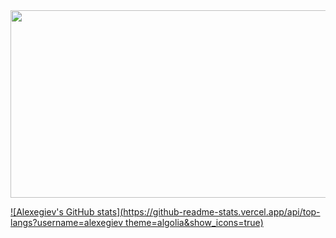 <div id="header" align="center">
  <img src="https://media.giphy.com/media/qgQUggAC3Pfv687qPC/giphy.gif" width="600" height="300"/>
</div>

[![Alexegiev's GitHub stats](https://github-readme-stats.vercel.app/api/top-langs?username=alexegiev theme=algolia&show_icons=true)](https://github.com/alexegiev)

